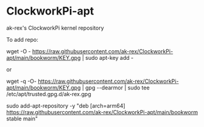 # ClockworkPi-apt
 ak-rex's ClockworkPi kernel repository

To add repo:

wget -O - https://raw.githubusercontent.com/ak-rex/ClockworkPi-apt/main/bookworm/KEY.gpg | sudo apt-key add - 

or

wget -q -O- https://raw.githubusercontent.com/ak-rex/ClockworkPi-apt/main/bookworm/KEY.gpg | gpg --dearmor | sudo tee /etc/apt/trusted.gpg.d/ak-rex.gpg

sudo add-apt-repository -y "deb [arch=arm64] https://raw.githubusercontent.com/ak-rex/ClockworkPi-apt/main/bookworm stable main"
